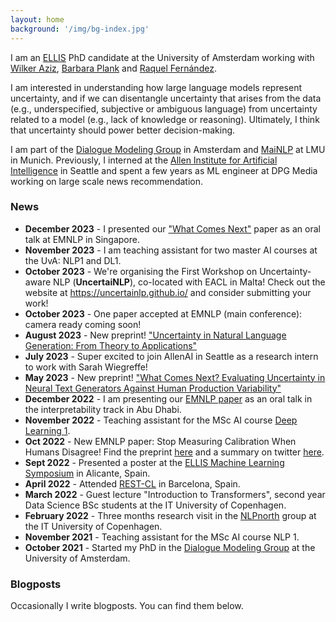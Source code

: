 ```yaml
---
layout: home
background: '/img/bg-index.jpg'
---
```


I am an [ELLIS](https://ellis.eu/) PhD candidate at the University of Amsterdam working with [Wilker Aziz](https://wilkeraziz.github.io/), [Barbara Plank](https://bplank.github.io/) and [Raquel Fernández](https://staff.fnwi.uva.nl/r.fernandezrovira/). 

I am interested in understanding how large language models represent uncertainty, and if we can disentangle uncertainty that arises from the data (e.g., underspecified, subjective or ambiguous language) from uncertainty related to a model (e.g., lack of knowledge or reasoning). Ultimately, I think that uncertainty should power better decision-making.

I am part of the [Dialogue Modeling Group](https://dmg-illc.github.io/dmg/) in Amsterdam and [MaiNLP](https://mainlp.github.io/) at LMU in Munich. Previously, I interned at the [Allen Institute for Artificial Intelligence](https://allenai.org/) in Seattle and spent a few years as ML engineer at DPG Media working on large scale news recommendation.


### News
- **December 2023** - I presented our ["What Comes Next"](https://arxiv.org/abs/2307.15703) paper as an oral talk at EMNLP in Singapore. 
- **November 2023** - I am teaching assistant for two master AI courses at the UvA: NLP1 and DL1.
- **October 2023** - We're organising the First Workshop on Uncertainty-aware NLP (**UncertaiNLP**), co-located with EACL in Malta! Check out the website at https://uncertainlp.github.io/ and consider submitting your work!
- **October 2023** - One paper accepted at EMNLP (main conference): camera ready coming soon!
- **August 2023** - New preprint! ["Uncertainty in Natural Language Generation: From Theory to Applications"
](https://arxiv.org/abs/2307.15703)
- **July 2023** - Super excited to join AllenAI in Seattle as a research intern to work with Sarah Wiegreffe!
- **May 2023** - New preprint! ["What Comes Next? Evaluating Uncertainty in Neural Text Generators Against Human Production Variability"](https://arxiv.org/abs/2305.11707)
- **December 2022** - I am presenting our [EMNLP paper](https://aclanthology.org/2022.emnlp-main.124/) as an oral talk in the interpretability track in Abu Dhabi.
- **November 2022** - Teaching assistant for the MSc AI course [Deep Learning 1](https://uvadlc.github.io/).
- **Oct 2022** - New EMNLP paper: Stop Measuring Calibration When Humans Disagree! Find the preprint [here](https://arxiv.org/abs/2210.16133.pdf) and a summary on twitter [here](https://twitter.com/jsbaan/status/1587023453923803137?s=20&t=hObUFX9YtyNWzoqRXtsrGA).
- **Sept 2022** - Presented a poster at the [ELLIS Machine Learning Symposium](https://ellisalicante.org/eds2022/) in Alicante, Spain. 
- **April 2022** - Attended [REST-CL](https://sites.google.com/view/rest-cl/) in Barcelona, Spain.
- **March 2022** - Guest lecture "Introduction to Transformers", second year Data Science BSc students at the IT University of Copenhagen.
- **February 2022** - Three months research visit in the [NLPnorth](https://nlpnorth.github.io/) group at the IT University of Copenhagen.
- **November 2021** - Teaching assistant for the MSc AI course NLP 1.
- **October 2021** - Started my PhD in the [Dialogue Modeling Group](https://dmg-illc.github.io/dmg/) at the University of Amsterdam.

### Blogposts
Occasionally I write blogposts. You can find them below.
